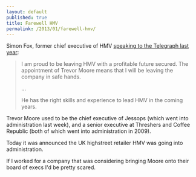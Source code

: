 ```yaml
---
layout: default
published: true
title: Farewell HMV
permalink: /2013/01/farewell-hmv/
---
```


Simon Fox, former chief executive of HMV [speaking to the Telegraph last year](http://www.telegraph.co.uk/finance/newsbysector/retailandconsumer/9446010/HMV-appoints-former-Jessops-chief-Trevor-Moore-to-replace-Simon-Fox.html):

> I am proud to be leaving HMV with a profitable future secured. The appointment of Trevor Moore means that I will be leaving the company in safe hands.
>
> ...
>
> He has the right skills and experience to lead HMV in the coming years.

Trevor Moore used to be the chief executive of Jessops (which went into administration last week), and a senior executive at Threshers and Coffee Republic (both of which went into administration in 2009).

Today it was announced the UK highstreet retailer HMV was going into administration.

If I worked for a company that was considering bringing Moore onto their board of execs I'd be pretty scared.